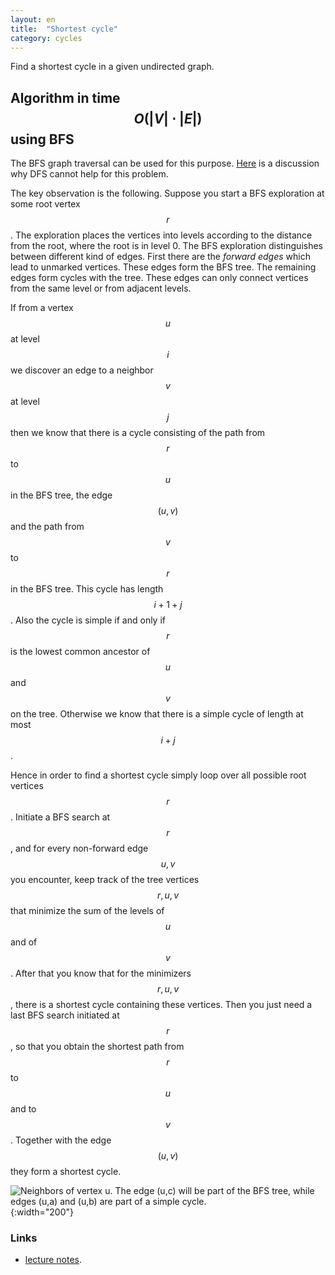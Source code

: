 ```yaml
---
layout: en
title:  "Shortest cycle"
category: cycles
---
```


Find a shortest cycle in a given undirected graph.

## Algorithm in time $$O(|V|\cdot |E|)$$ using BFS

The BFS graph traversal can be used for this purpose. [Here](http://stackoverflow.com/questions/20847463/finding-length-of-shortest-cycle-in-undirected-graph) is a discussion why DFS cannot help for this problem.

The key observation is the following. Suppose you start a BFS exploration at some root vertex $$r$$.  The exploration places the vertices into levels according to the distance from the root, where the root is in level 0. The BFS exploration distinguishes between different kind of edges. First there are the *forward edges* which lead to unmarked vertices.  These edges form the BFS tree.  The remaining edges form cycles with the tree.  These edges can only connect vertices from the same level or from adjacent levels.

If from a vertex $$u$$ at level $$i$$ we discover an edge to a neighbor $$v$$ at level $$j$$ then we know that there is a cycle consisting of the path from $$r$$ to $$u$$ in the BFS tree, the edge $$(u,v)$$ and the path from $$v$$ to $$r$$ in the BFS tree.  This cycle has length $$i+1+j$$.  Also the cycle is simple if and only if $$r$$ is the lowest common ancestor of $$u$$ and $$v$$ on the tree.  Otherwise we know that there is a simple cycle of length at most $$i+j$$. 

Hence in order to find a shortest cycle simply loop over all possible root vertices $$r$$. Initiate a BFS search at $$r$$, and for every non-forward edge $$u,v$$ you encounter, keep track of the tree vertices $$r,u,v$$ that minimize the sum of the levels of $$u$$ and of $$v$$.  After that you know that for the minimizers $$r,u,v$$, there is a shortest cycle containing these vertices.  Then you just need a last BFS search initiated at $$r$$, so that you obtain the shortest path from $$r$$ to $$u$$ and to $$v$$.  Together with the edge $$(u,v)$$ they form a shortest cycle.  

![]({{site.images}}shortest-cycle.svg "Neighbors of vertex u.  The edge (u,c) will be part of the BFS tree, while edges (u,a) and (u,b) are part of a simple cycle." ){:width="200"}

### Links

- [lecture notes](http://theory.stanford.edu/~virgi/cs267/lecture2.pdf).


